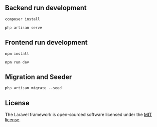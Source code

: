 ## Backend run development
```
composer install
```
```
php artisan serve
```

## Frontend run development
```
npm install
```
```
npm run dev
```

## Migration and Seeder

```
php artisan migrate --seed 
```

## License

The Laravel framework is open-sourced software licensed under the [MIT license](https://opensource.org/licenses/MIT).
